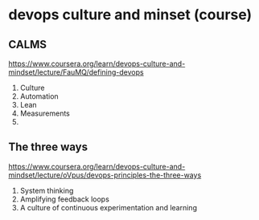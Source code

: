 # devops culture and minset (course)

## CALMS 
<https://www.coursera.org/learn/devops-culture-and-mindset/lecture/FauMQ/defining-devops>
1. Culture
1. Automation
1. Lean
1. Measurements
1. 


## The three ways
<https://www.coursera.org/learn/devops-culture-and-mindset/lecture/oVpus/devops-principles-the-three-ways>
1. System thinking
1. Amplifying feedback loops
1. A culture of continuous experimentation and learning
